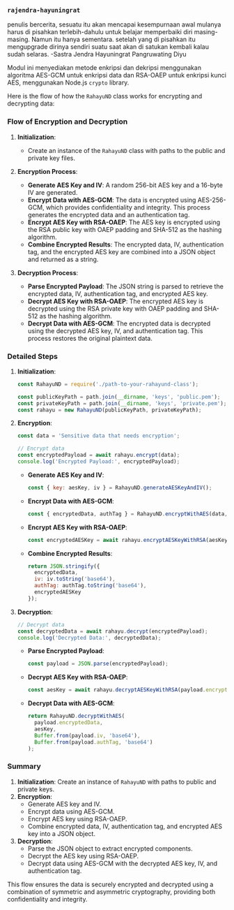 ### `rajendra-hayuningrat`
penulis bercerita, sesuatu itu akan mencapai kesempurnaan awal mulanya harus di pisahkan terlebih-dahulu untuk belajar memperbaiki diri masing-masing. Namun itu hanya sementara. setelah yang di pisahkan itu mengupgrade dirinya sendiri suatu saat akan di satukan kembali kalau sudah selaras. -Sastra Jendra Hayuningrat Pangruwating Diyu

Modul ini menyediakan metode enkripsi dan dekripsi menggunakan algoritma AES-GCM untuk enkripsi data dan RSA-OAEP untuk enkripsi kunci AES, menggunakan Node.js `crypto` library.

Here is the flow of how the `RahayuND` class works for encrypting and decrypting data:

### Flow of Encryption and Decryption

1. **Initialization**:
   - Create an instance of the `RahayuND` class with paths to the public and private key files.

2. **Encryption Process**:
   - **Generate AES Key and IV**: A random 256-bit AES key and a 16-byte IV are generated.
   - **Encrypt Data with AES-GCM**: The data is encrypted using AES-256-GCM, which provides confidentiality and integrity. This process generates the encrypted data and an authentication tag.
   - **Encrypt AES Key with RSA-OAEP**: The AES key is encrypted using the RSA public key with OAEP padding and SHA-512 as the hashing algorithm.
   - **Combine Encrypted Results**: The encrypted data, IV, authentication tag, and the encrypted AES key are combined into a JSON object and returned as a string.

3. **Decryption Process**:
   - **Parse Encrypted Payload**: The JSON string is parsed to retrieve the encrypted data, IV, authentication tag, and encrypted AES key.
   - **Decrypt AES Key with RSA-OAEP**: The encrypted AES key is decrypted using the RSA private key with OAEP padding and SHA-512 as the hashing algorithm.
   - **Decrypt Data with AES-GCM**: The encrypted data is decrypted using the decrypted AES key, IV, and authentication tag. This process restores the original plaintext data.

### Detailed Steps

1. **Initialization**:
   ```javascript
   const RahayuND = require('./path-to-your-rahayund-class');

   const publicKeyPath = path.join(__dirname, 'keys', 'public.pem');
   const privateKeyPath = path.join(__dirname, 'keys', 'private.pem');
   const rahayu = new RahayuND(publicKeyPath, privateKeyPath);
   ```

2. **Encryption**:
   ```javascript
   const data = 'Sensitive data that needs encryption';

   // Encrypt data
   const encryptedPayload = await rahayu.encrypt(data);
   console.log('Encrypted Payload:', encryptedPayload);
   ```

   - **Generate AES Key and IV**:
     ```javascript
     const { key: aesKey, iv } = RahayuND.generateAESKeyAndIV();
     ```

   - **Encrypt Data with AES-GCM**:
     ```javascript
     const { encryptedData, authTag } = RahayuND.encryptWithAES(data, aesKey, iv);
     ```

   - **Encrypt AES Key with RSA-OAEP**:
     ```javascript
     const encryptedAESKey = await rahayu.encryptAESKeyWithRSA(aesKey);
     ```

   - **Combine Encrypted Results**:
     ```javascript
     return JSON.stringify({
       encryptedData,
       iv: iv.toString('base64'),
       authTag: authTag.toString('base64'),
       encryptedAESKey
     });
     ```

3. **Decryption**:
   ```javascript
   // Decrypt data
   const decryptedData = await rahayu.decrypt(encryptedPayload);
   console.log('Decrypted Data:', decryptedData);
   ```

   - **Parse Encrypted Payload**:
     ```javascript
     const payload = JSON.parse(encryptedPayload);
     ```

   - **Decrypt AES Key with RSA-OAEP**:
     ```javascript
     const aesKey = await rahayu.decryptAESKeyWithRSA(payload.encryptedAESKey);
     ```

   - **Decrypt Data with AES-GCM**:
     ```javascript
     return RahayuND.decryptWithAES(
       payload.encryptedData,
       aesKey,
       Buffer.from(payload.iv, 'base64'),
       Buffer.from(payload.authTag, 'base64')
     );
     ```

### Summary

1. **Initialization**: Create an instance of `RahayuND` with paths to public and private keys.
2. **Encryption**:
   - Generate AES key and IV.
   - Encrypt data using AES-GCM.
   - Encrypt AES key using RSA-OAEP.
   - Combine encrypted data, IV, authentication tag, and encrypted AES key into a JSON object.
3. **Decryption**:
   - Parse the JSON object to extract encrypted components.
   - Decrypt the AES key using RSA-OAEP.
   - Decrypt data using AES-GCM with the decrypted AES key, IV, and authentication tag.

This flow ensures the data is securely encrypted and decrypted using a combination of symmetric and asymmetric cryptography, providing both confidentiality and integrity.
